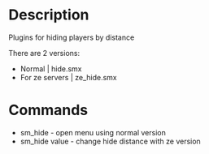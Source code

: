# Description

Plugins for hiding players by distance

There are 2 versions:

- Normal | hide.smx
- For ze servers | ze_hide.smx

# Commands

- sm_hide - open menu using normal version
- sm_hide value - change hide distance with ze version
